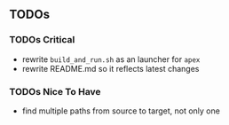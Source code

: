 ## TODOs

### TODOs Critical

- rewrite `build_and_run.sh` as an launcher for `apex`
- rewrite README.md so it reflects latest changes

### TODOs Nice To Have

- find multiple paths from source to target, not only one
